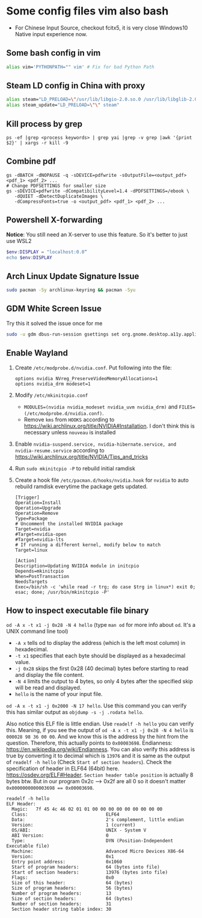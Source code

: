 # Some config files vim also bash

- For Chinese Input Source, checkout fcitx5, it is very close Windows10 Native input experience now.

## Some bash config in vim
```bash
alias vim='PYTHONPATH="" vim' # Fix for bad Python Path
```

## Steam LD config in China with proxy
```bash
alias steam="LD_PRELOAD=\"/usr/lib/libgio-2.0.so.0 /usr/lib/libglib-2.0.so.0\" steam"
alias steam_update="LD_PRELOAD=\"\" steam"
```

## Kill process by grep
```
ps -ef |grep <process keywords> | grep yai |grep -v grep |awk '{print $2}' | xargs -r kill -9
```

## Combine pdf
```
gs -dBATCH -dNOPAUSE -q -sDEVICE=pdfwrite -sOutputFile=<output_pdf> <pdf_1> <pdf_2> ...
# Change PDFSETTINGS for smaller size
gs -sDEVICE=pdfwrite -dCompatibilityLevel=1.4 -dPDFSETTINGS=/ebook \
   -dQUIET -dDetectDuplicateImages \
   -dCompressFonts=true -o <output_pdf> <pdf_1> <pdf_2> ...
```

## Powershell X-forwarding
**Notice**: You still need an X-server to use this feature. So it's better to just use WSL2
```powershell
$env:DISPLAY = "localhost:0.0“
echo $env:DISPLAY
```

## Arch Linux Update Signature Issue
```bash
sudo pacman -Sy archlinux-keyring && pacman -Syu
```

## GDM White Screen Issue
Try this it solved the issue once for me
```bash
sudo -u gdm dbus-run-session gsettings set org.gnome.desktop.a11y.applications screen-keyboard-enabled false
```

## Enable Wayland
1. Create `/etc/modprobe.d/nvidia.conf`. Put following into the file:

   ```
   options nvidia NVreg_PreserveVideoMemoryAllocations=1
   options nvidia_drm modeset=1
   ```
2. Modify `/etc/mkinitcpio.conf`
   - `MODULES=(nvidia nvidia_modeset nvidia_uvm nvidia_drm)` and `FILES=(/etc/modprobe.d/nvidia.conf)`.
   - Remove `kms` from `HOOKS` according to https://wiki.archlinux.org/title/NVIDIA#Installation. I don't think this is necessary unless `nouveau` is installed
3. Enable `nvidia-suspend.service, nvidia-hibernate.service, and nvidia-resume.service` according to https://wiki.archlinux.org/title/NVIDIA/Tips_and_tricks
4. Run `sudo mkinitcpio -P` to rebuild initial ramdisk
5. Create a hook file `/etc/pacman.d/hooks/nvidia.hook` for `nvidia` to auto rebuild ramdisk everytime the package gets updated.

   ```
   [Trigger]
   Operation=Install
   Operation=Upgrade
   Operation=Remove
   Type=Package
   # Uncomment the installed NVIDIA package
   Target=nvidia
   #Target=nvidia-open
   #Target=nvidia-lts
   # If running a different kernel, modify below to match
   Target=linux
   
   [Action]
   Description=Updating NVIDIA module in initcpio
   Depends=mkinitcpio
   When=PostTransaction
   NeedsTargets
   Exec=/bin/sh -c 'while read -r trg; do case $trg in linux*) exit 0; esac; done; /usr/bin/mkinitcpio -P'
   ```

## How to inspect executable file binary

`od -A x -t x1 -j 0x28 -N 4 hello` (type `man od` for more info about `od`. It's a UNIX command line tool)
- `-A x` tells od to display the address (which is the left most column) in hexadecimal.
- `-t x1` specifies that each byte should be displayed as a hexadecimal value.
- `-j 0x28` skips the first 0x28 (40 decimal) bytes before starting to read and display the file content.
- `-N 4` limits the output to 4 bytes, so only 4 bytes after the specified skip will be read and displayed.
- `hello` is the name of your input file.

`od -A x -t x1 -j 0x2000 -N 17 hello`. Use this command you can verify this has similar output as `objdump -s -j .rodata hello`.

Also notice this ELF file is little endian. Use `readelf -h hello` you can verify this. Meaning, if you see the output of `od -A x -t x1 -j 0x28 -N 4 hello` is `000028 98 36 00 00`. And we know this is the address by the hint from the question. Therefore, this actually points to `0x00003698`. Endianness: https://en.wikipedia.org/wiki/Endianness. You can also verify this address is true by converting it to decimal which is `13976` and it is same as the output of `readelf -h hello` (Check `Start of section headers`). Check the specification of header in ELF64 (64bit) here. https://osdev.org/ELF#Header. `Section header table position` is actually 8 bytes btw. But in our program 0x2c --> 0x2f are all 0 so it doesn't matter `0x0000000000003698 == 0x00003698`.

```
readelf -h hello
ELF Header:
  Magic:   7f 45 4c 46 02 01 01 00 00 00 00 00 00 00 00 00
  Class:                             ELF64
  Data:                              2's complement, little endian
  Version:                           1 (current)
  OS/ABI:                            UNIX - System V
  ABI Version:                       0
  Type:                              DYN (Position-Independent Executable file)
  Machine:                           Advanced Micro Devices X86-64
  Version:                           0x1
  Entry point address:               0x1060
  Start of program headers:          64 (bytes into file)
  Start of section headers:          13976 (bytes into file)
  Flags:                             0x0
  Size of this header:               64 (bytes)
  Size of program headers:           56 (bytes)
  Number of program headers:         13
  Size of section headers:           64 (bytes)
  Number of section headers:         31
  Section header string table index: 30
```
